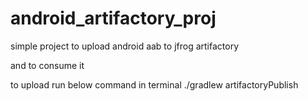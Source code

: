 # android_artifactory_proj
simple project to upload android aab to jfrog artifactory

and to consume it

to upload run below command in terminal
./gradlew artifactoryPublish

